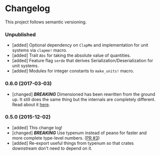 # Changelog

This project follows semantic versioning.

### Unpublished
- [added] Optional dependency on `ClapMe` and implementation for unit systems via `clapme!` macro.
- [added] Trait `Abs` for taking the absolute value of quantities.
- [added] Feature flag `serde` that derives Serialization/Deserialization for unit systems.
- [added] Modules for integer constants to `make_units!` macro.

### 0.6.0 (2017-03-03)
- [changed] ***BREAKING*** Dimensioned has been rewritten from the ground up. It still does the
  same thing but the internals are completely different. Read about it
  [here](http://paholg.com/2017/03/03/dimensioned_0.6/).

### 0.5.0 (2015-12-02)
- [added] This change log!
- [changed] ***BREAKING*** Use typenum instead of peano for faster and more complete type-level
  numbers. ([PR #3](https://github.com/paholg/dimensioned/pull/3))
- [added] Re-export useful things from typenum so that crates downstream don't need to depend on
  it.
